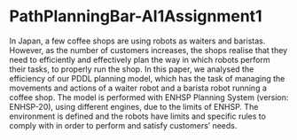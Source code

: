 # PathPlanningBar-AI1Assignment1
In Japan, a few coffee shops are using robots as waiters and baristas. However, as the number of customers increases, the shops realise that they need to efficiently and effectively plan the way in which robots perform their tasks, to properly run the shop.
In this paper, we analysed the efficiency of our PDDL planning model, which has the task of managing the movements and actions of a waiter robot and a barista robot running a coffee shop. The model is performed with ENHSP Planning System (version: ENHSP-20), using different engines, due to the limits of ENHSP. The environment is defined and the robots have limits and specific rules to comply with in order to perform and satisfy customers’ needs.

